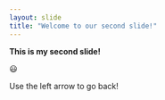 ```yaml
---
layout: slide
title: "Welcome to our second slide!"
---
```

**This is my second slide!**

:smiley:

Use the left arrow to go back!

